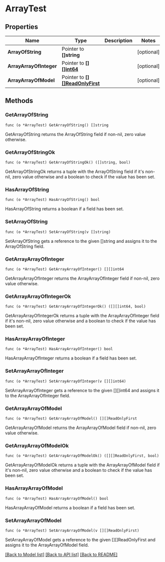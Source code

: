 # ArrayTest

## Properties

Name | Type | Description | Notes
------------ | ------------- | ------------- | -------------
**ArrayOfString** | Pointer to **[]string** |  | [optional] 
**ArrayArrayOfInteger** | Pointer to [**[][]int64**](array.md) |  | [optional] 
**ArrayArrayOfModel** | Pointer to [**[][]ReadOnlyFirst**](array.md) |  | [optional] 

## Methods

### GetArrayOfString

`func (o *ArrayTest) GetArrayOfString() []string`

GetArrayOfString returns the ArrayOfString field if non-nil, zero value otherwise.

### GetArrayOfStringOk

`func (o *ArrayTest) GetArrayOfStringOk() ([]string, bool)`

GetArrayOfStringOk returns a tuple with the ArrayOfString field if it's non-nil, zero value otherwise
and a boolean to check if the value has been set.

### HasArrayOfString

`func (o *ArrayTest) HasArrayOfString() bool`

HasArrayOfString returns a boolean if a field has been set.

### SetArrayOfString

`func (o *ArrayTest) SetArrayOfString(v []string)`

SetArrayOfString gets a reference to the given []string and assigns it to the ArrayOfString field.

### GetArrayArrayOfInteger

`func (o *ArrayTest) GetArrayArrayOfInteger() [][]int64`

GetArrayArrayOfInteger returns the ArrayArrayOfInteger field if non-nil, zero value otherwise.

### GetArrayArrayOfIntegerOk

`func (o *ArrayTest) GetArrayArrayOfIntegerOk() ([][]int64, bool)`

GetArrayArrayOfIntegerOk returns a tuple with the ArrayArrayOfInteger field if it's non-nil, zero value otherwise
and a boolean to check if the value has been set.

### HasArrayArrayOfInteger

`func (o *ArrayTest) HasArrayArrayOfInteger() bool`

HasArrayArrayOfInteger returns a boolean if a field has been set.

### SetArrayArrayOfInteger

`func (o *ArrayTest) SetArrayArrayOfInteger(v [][]int64)`

SetArrayArrayOfInteger gets a reference to the given [][]int64 and assigns it to the ArrayArrayOfInteger field.

### GetArrayArrayOfModel

`func (o *ArrayTest) GetArrayArrayOfModel() [][]ReadOnlyFirst`

GetArrayArrayOfModel returns the ArrayArrayOfModel field if non-nil, zero value otherwise.

### GetArrayArrayOfModelOk

`func (o *ArrayTest) GetArrayArrayOfModelOk() ([][]ReadOnlyFirst, bool)`

GetArrayArrayOfModelOk returns a tuple with the ArrayArrayOfModel field if it's non-nil, zero value otherwise
and a boolean to check if the value has been set.

### HasArrayArrayOfModel

`func (o *ArrayTest) HasArrayArrayOfModel() bool`

HasArrayArrayOfModel returns a boolean if a field has been set.

### SetArrayArrayOfModel

`func (o *ArrayTest) SetArrayArrayOfModel(v [][]ReadOnlyFirst)`

SetArrayArrayOfModel gets a reference to the given [][]ReadOnlyFirst and assigns it to the ArrayArrayOfModel field.


[[Back to Model list]](../README.md#documentation-for-models) [[Back to API list]](../README.md#documentation-for-api-endpoints) [[Back to README]](../README.md)


